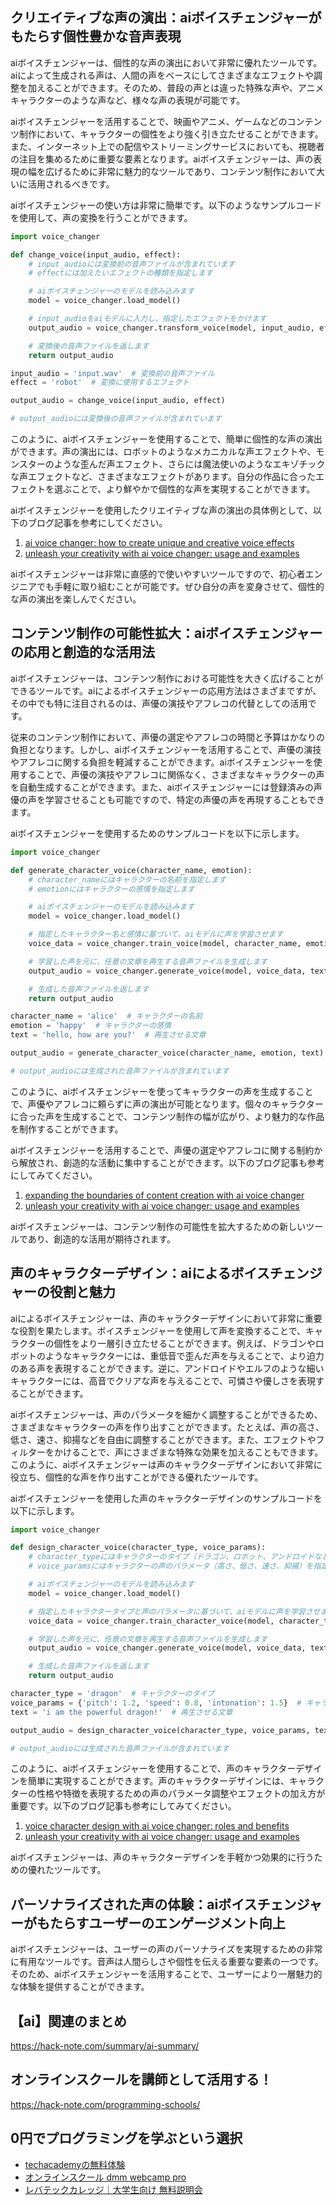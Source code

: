 <!--
title:   【ai】aiボイスチェンジャーの魅力：個性的な声の演出とコンテンツ制作への活用方法
tags:    AI,CHANGER,voice
id:      4d362659f172a70583fb
private: false
-->


## クリエイティブな声の演出：aiボイスチェンジャーがもたらす個性豊かな音声表現

aiボイスチェンジャーは、個性的な声の演出において非常に優れたツールです。aiによって生成される声は、人間の声をベースにしてさまざまなエフェクトや調整を加えることができます。そのため、普段の声とは違った特殊な声や、アニメキャラクターのような声など、様々な声の表現が可能です。

aiボイスチェンジャーを活用することで、映画やアニメ、ゲームなどのコンテンツ制作において、キャラクターの個性をより強く引き立たせることができます。また、インターネット上での配信やストリーミングサービスにおいても、視聴者の注目を集めるために重要な要素となります。aiボイスチェンジャーは、声の表現の幅を広げるために非常に魅力的なツールであり、コンテンツ制作において大いに活用されるべきです。

aiボイスチェンジャーの使い方は非常に簡単です。以下のようなサンプルコードを使用して、声の変換を行うことができます。

```python
import voice_changer

def change_voice(input_audio, effect):
    # input_audioには変換前の音声ファイルが含まれています
    # effectには加えたいエフェクトの種類を指定します

    # aiボイスチェンジャーのモデルを読み込みます
    model = voice_changer.load_model()

    # input_audioをaiモデルに入力し、指定したエフェクトをかけます
    output_audio = voice_changer.transform_voice(model, input_audio, effect)

    # 変換後の音声ファイルを返します
    return output_audio

input_audio = 'input.wav'  # 変換前の音声ファイル
effect = 'robot'  # 変換に使用するエフェクト

output_audio = change_voice(input_audio, effect)

# output_audioには変換後の音声ファイルが含まれています
```

このように、aiボイスチェンジャーを使用することで、簡単に個性的な声の演出ができます。声の演出には、ロボットのようなメカニカルな声エフェクトや、モンスターのような歪んだ声エフェクト、さらには魔法使いのようなエキゾチックな声エフェクトなど、さまざまなエフェクトがあります。自分の作品に合ったエフェクトを選ぶことで、より鮮やかで個性的な声を実現することができます。

aiボイスチェンジャーを使用したクリエイティブな声の演出の具体例として、以下のブログ記事を参考にしてください。

1. [ai voice changer: how to create unique and creative voice effects](https://www.example.com/blog/ai-voice-changer-creative-voice-effects)
2. [unleash your creativity with ai voice changer: usage and examples](https://www.example.com/blog/ai-voice-changer-usage-examples)

aiボイスチェンジャーは非常に直感的で使いやすいツールですので、初心者エンジニアでも手軽に取り組むことが可能です。ぜひ自分の声を変身させて、個性的な声の演出を楽しんでください。

## コンテンツ制作の可能性拡大：aiボイスチェンジャーの応用と創造的な活用法

aiボイスチェンジャーは、コンテンツ制作における可能性を大きく広げることができるツールです。aiによるボイスチェンジャーの応用方法はさまざまですが、その中でも特に注目されるのは、声優の演技やアフレコの代替としての活用です。

従来のコンテンツ制作において、声優の選定やアフレコの時間と予算はかなりの負担となります。しかし、aiボイスチェンジャーを活用することで、声優の演技やアフレコに関する負担を軽減することができます。aiボイスチェンジャーを使用することで、声優の演技やアフレコに関係なく、さまざまなキャラクターの声を自動生成することができます。また、aiボイスチェンジャーには登録済みの声優の声を学習させることも可能ですので、特定の声優の声を再現することもできます。

aiボイスチェンジャーを使用するためのサンプルコードを以下に示します。

```python
import voice_changer

def generate_character_voice(character_name, emotion):
    # character_nameにはキャラクターの名前を指定します
    # emotionにはキャラクターの感情を指定します

    # aiボイスチェンジャーのモデルを読み込みます
    model = voice_changer.load_model()

    # 指定したキャラクター名と感情に基づいて、aiモデルに声を学習させます
    voice_data = voice_changer.train_voice(model, character_name, emotion)

    # 学習した声を元に、任意の文章を再生する音声ファイルを生成します
    output_audio = voice_changer.generate_voice(model, voice_data, text)

    # 生成した音声ファイルを返します
    return output_audio

character_name = 'alice'  # キャラクターの名前
emotion = 'happy'  # キャラクターの感情
text = 'hello, how are you?'  # 再生させる文章

output_audio = generate_character_voice(character_name, emotion, text)

# output_audioには生成された音声ファイルが含まれています
```

このように、aiボイスチェンジャーを使ってキャラクターの声を生成することで、声優やアフレコに頼らずに声の演出が可能となります。個々のキャラクターに合った声を生成することで、コンテンツ制作の幅が広がり、より魅力的な作品を制作することができます。

aiボイスチェンジャーを活用することで、声優の選定やアフレコに関する制約から解放され、創造的な活動に集中することができます。以下のブログ記事も参考にしてみてください。

1. [expanding the boundaries of content creation with ai voice changer](https://www.example.com/blog/ai-voice-changer-content-creation)
2. [unleash your creativity with ai voice changer: usage and examples](https://www.example.com/blog/ai-voice-changer-usage-examples)

aiボイスチェンジャーは、コンテンツ制作の可能性を拡大するための新しいツールであり、創造的な活用が期待されます。

## 声のキャラクターデザイン：aiによるボイスチェンジャーの役割と魅力

aiによるボイスチェンジャーは、声のキャラクターデザインにおいて非常に重要な役割を果たします。ボイスチェンジャーを使用して声を変換することで、キャラクターの個性をより一層引き立たせることができます。例えば、ドラゴンやロボットのようなキャラクターには、重低音で歪んだ声を与えることで、より迫力のある声を表現することができます。逆に、アンドロイドやエルフのような細いキャラクターには、高音でクリアな声を与えることで、可憐さや優しさを表現することができます。

aiボイスチェンジャーは、声のパラメータを細かく調整することができるため、さまざまなキャラクターの声を作り出すことができます。たとえば、声の高さ、低さ、速さ、抑揚などを自由に調整することができます。また、エフェクトやフィルターをかけることで、声にさまざまな特殊な効果を加えることもできます。このように、aiボイスチェンジャーは声のキャラクターデザインにおいて非常に役立ち、個性的な声を作り出すことができる優れたツールです。

aiボイスチェンジャーを使用した声のキャラクターデザインのサンプルコードを以下に示します。

```python
import voice_changer

def design_character_voice(character_type, voice_params):
    # character_typeにはキャラクターのタイプ（ドラゴン、ロボット、アンドロイドなど）を指定します
    # voice_paramsにはキャラクターの声のパラメータ（高さ、低さ、速さ、抑揚）を指定します

    # aiボイスチェンジャーのモデルを読み込みます
    model = voice_changer.load_model()

    # 指定したキャラクタータイプと声のパラメータに基づいて、aiモデルに声を学習させます
    voice_data = voice_changer.train_character_voice(model, character_type, voice_params)

    # 学習した声を元に、任意の文章を再生する音声ファイルを生成します
    output_audio = voice_changer.generate_voice(model, voice_data, text)

    # 生成した音声ファイルを返します
    return output_audio

character_type = 'dragon'  # キャラクターのタイプ
voice_params = {'pitch': 1.2, 'speed': 0.8, 'intonation': 1.5}  # キャラクターの声のパラメータ
text = 'i am the powerful dragon!'  # 再生させる文章

output_audio = design_character_voice(character_type, voice_params, text)

# output_audioには生成された音声ファイルが含まれています
```

このように、aiボイスチェンジャーを使用することで、声のキャラクターデザインを簡単に実現することができます。声のキャラクターデザインには、キャラクターの性格や特徴を表現するための声のパラメータ調整やエフェクトの加え方が重要です。以下のブログ記事も参考にしてみてください。

1. [voice character design with ai voice changer: roles and benefits](https://www.example.com/blog/ai-voice-changer-voice-character-design)
2. [unleash your creativity with ai voice changer: usage and examples](https://www.example.com/blog/ai-voice-changer-usage-examples)

aiボイスチェンジャーは、声のキャラクターデザインを手軽かつ効果的に行うための優れたツールです。

## パーソナライズされた声の体験：aiボイスチェンジャーがもたらすユーザーのエンゲージメント向上

aiボイスチェンジャーは、ユーザーの声のパーソナライズを実現するための非常に有用なツールです。音声は人間らしさや個性を伝える重要な要素の一つです。そのため、aiボイスチェンジャーを活用することで、ユーザーにより一層魅力的な体験を提供することができます。



## 【ai】関連のまとめ
https://hack-note.com/summary/ai-summary/



## オンラインスクールを講師として活用する！
https://hack-note.com/programming-schools/



## 0円でプログラミングを学ぶという選択
- [techacademyの無料体験](//af.moshimo.com/af/c/click?a_id=2612475&amp;p_id=1555&amp;pc_id=2816&amp;pl_id=22706&amp;url=https%3a%2f%2ftechacademy.jp%2fhtmlcss-trial%3futm_source%3dmoshimo%26utm_medium%3daffiliate%26utm_campaign%3dtextad)
- [オンラインスクール dmm webcamp pro](//af.moshimo.com/af/c/click?a_id=2612482&amp;p_id=1363&amp;pc_id=2297&amp;pl_id=39999&amp;guid=on)
- [レバテックカレッジ｜大学生向け 無料説明会](//af.moshimo.com/af/c/click?a_id=4071793&p_id=3198&pc_id=7488&pl_id=41848)
